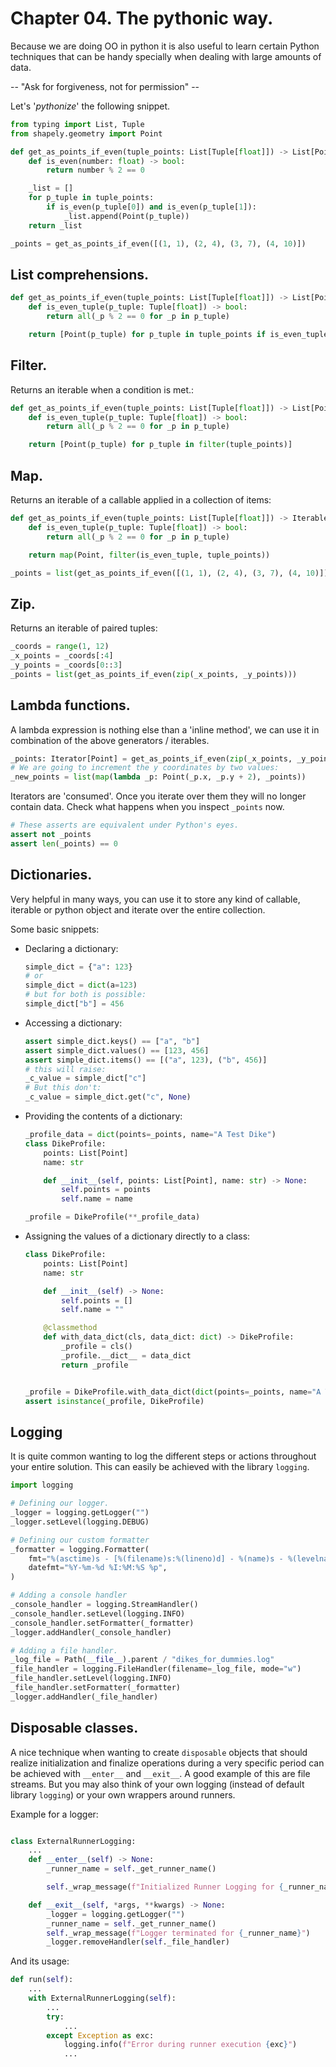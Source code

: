 # Chapter 04. The pythonic way.
Because we are doing OO in python it is also useful to learn certain Python techniques that can be handy specially when dealing with large amounts of data.

-- "Ask for forgiveness, not for permission" --

Let's '_pythonize_' the following snippet.

```python
from typing import List, Tuple
from shapely.geometry import Point

def get_as_points_if_even(tuple_points: List[Tuple[float]]) -> List[Point]:
    def is_even(number: float) -> bool:
        return number % 2 == 0

    _list = []
    for p_tuple in tuple_points:
        if is_even(p_tuple[0]) and is_even(p_tuple[1]):
            _list.append(Point(p_tuple))
    return _list

_points = get_as_points_if_even([(1, 1), (2, 4), (3, 7), (4, 10)])
```

## List comprehensions.

```python
def get_as_points_if_even(tuple_points: List[Tuple[float]]) -> List[Point]:
    def is_even_tuple(p_tuple: Tuple[float]) -> bool:
        return all(_p % 2 == 0 for _p in p_tuple)

    return [Point(p_tuple) for p_tuple in tuple_points if is_even_tuple(p_tuple)]
```

## Filter.

Returns an iterable when a condition is met.:

```python
def get_as_points_if_even(tuple_points: List[Tuple[float]]) -> List[Point]:
    def is_even_tuple(p_tuple: Tuple[float]) -> bool:
        return all(_p % 2 == 0 for _p in p_tuple)

    return [Point(p_tuple) for p_tuple in filter(tuple_points)]
```

## Map.

Returns an iterable of a callable applied in a collection of items:

```python
def get_as_points_if_even(tuple_points: List[Tuple[float]]) -> Iterable[Point]:
    def is_even_tuple(p_tuple: Tuple[float]) -> bool:
        return all(_p % 2 == 0 for _p in p_tuple)

    return map(Point, filter(is_even_tuple, tuple_points))

_points = list(get_as_points_if_even([(1, 1), (2, 4), (3, 7), (4, 10)]))
```

## Zip.

Returns an iterable of paired tuples:

```python
_coords = range(1, 12)
_x_points = _coords[:4]
_y_points = _coords[0::3]
_points = list(get_as_points_if_even(zip(_x_points, _y_points)))
```

## Lambda functions.

A lambda expression is nothing else than a 'inline method', we can use it in combination of the above generators / iterables.

```python
_points: Iterator[Point] = get_as_points_if_even(zip(_x_points, _y_points))
# We are going to increment the y coordinates by two values:
_new_points = list(map(lambda _p: Point(_p.x, _p.y + 2), _points))
```

Iterators are 'consumed'. Once you iterate over them they will no longer contain data. Check what happens when you inspect `_points` now.

```python
# These asserts are equivalent under Python's eyes.
assert not _points
assert len(_points) == 0
```

## Dictionaries. 

Very helpful in many ways, you can use it to store any kind of callable, iterable or python object and iterate over the entire collection.

Some basic snippets:
* Declaring a dictionary:
    ```python
    simple_dict = {"a": 123}
    # or
    simple_dict = dict(a=123)
    # but for both is possible:
    simple_dict["b"] = 456
    ```
* Accessing a dictionary:
    ```python
    assert simple_dict.keys() == ["a", "b"]
    assert simple_dict.values() == [123, 456]
    assert simple_dict.items() == [("a", 123), ("b", 456)]
    # this will raise:
    _c_value = simple_dict["c"]
    # But this don't:
    _c_value = simple_dict.get("c", None)
    ```
* Providing the contents of a dictionary:
    ```python
    _profile_data = dict(points=_points, name="A Test Dike")
    class DikeProfile:
        points: List[Point]
        name: str

        def __init__(self, points: List[Point], name: str) -> None:
            self.points = points
            self.name = name

    _profile = DikeProfile(**_profile_data)
    ```
* Assigning the values of a dictionary directly to a class:
    ```python
    class DikeProfile:
        points: List[Point]
        name: str

        def __init__(self) -> None:
            self.points = []
            self.name = ""

        @classmethod
        def with_data_dict(cls, data_dict: dict) -> DikeProfile:
            _profile = cls()
            _profile.__dict__ = data_dict
            return _profile


    _profile = DikeProfile.with_data_dict(dict(points=_points, name="A Test Dike"))
    assert isinstance(_profile, DikeProfile)
    ```

## Logging

It is quite common wanting to log the different steps or actions throughout your entire solution. This can easily be achieved with the library `logging`.

```python
import logging

# Defining our logger.
_logger = logging.getLogger("")
_logger.setLevel(logging.DEBUG)

# Defining our custom formatter
_formatter = logging.Formatter(
    fmt="%(asctime)s - [%(filename)s:%(lineno)d] - %(name)s - %(levelname)s - %(message)s",
    datefmt="%Y-%m-%d %I:%M:%S %p",
)

# Adding a console handler
_console_handler = logging.StreamHandler()
_console_handler.setLevel(logging.INFO)
_console_handler.setFormatter(_formatter)
_logger.addHandler(_console_handler)

# Adding a file handler.
_log_file = Path(__file__).parent / "dikes_for_dummies.log"
_file_handler = logging.FileHandler(filename=_log_file, mode="w")
_file_handler.setLevel(logging.INFO)
_file_handler.setFormatter(_formatter)
_logger.addHandler(_file_handler)
```

## Disposable classes.
A nice technique when wanting to create `disposable` objects that should realize initialization and finalize operations during a very specific period can be achieved with `__enter__` and `__exit__`. A good example of this are file streams. But you may also think of your own logging (instead of default library `logging`) or your own wrappers around runners.

Example for a logger:
```python

class ExternalRunnerLogging:
    ...
    def __enter__(self) -> None:
        _runner_name = self._get_runner_name()

        self._wrap_message(f"Initialized Runner Logging for {_runner_name}")

    def __exit__(self, *args, **kwargs) -> None:
        _logger = logging.getLogger("")
        _runner_name = self._get_runner_name()
        self._wrap_message(f"Logger terminated for {_runner_name}")
        _logger.removeHandler(self._file_handler)
```
And its usage:

```python
def run(self):
    ...
    with ExternalRunnerLogging(self):
        ...
        try:
            ...
        except Exception as exc:
            logging.info(f"Error during runner execution {exc}")
            ...
```

